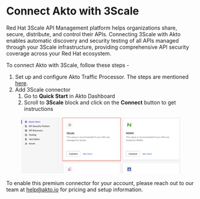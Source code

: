 # Connect Akto with 3Scale

Red Hat 3Scale API Management platform helps organizations share, secure, distribute, and control their APIs. Connecting 3Scale with Akto enables automatic discovery and security testing of all APIs managed through your 3Scale infrastructure, providing comprehensive API security coverage across your Red Hat ecosystem.

To connect Akto with 3Scale, follow these steps -

1. Set up and configure Akto Traffic Processor. The steps are mentioned [here](https://docs.akto.io/getting-started/traffic-processor/hybrid-saas).
2. Add 3Scale connector
   1. Go to **Quick Start** in Akto Dashboard
   2. Scroll to **3Scale** block and click on the **Connect** button to get instructions

<figure><img src="../../.gitbook/assets/image (3) (1) (1) (1) (1) (1) (1) (1) (1) (1) (1) (1) (1) (1) (1).png" alt=""><figcaption></figcaption></figure>



To enable this premium connector for your account, please reach out to our team at [help@akto.io](mailto:help@akto.io) for pricing and setup information.

